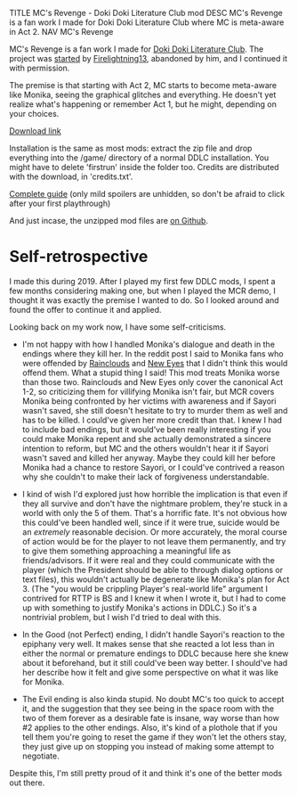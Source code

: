 TITLE MC's Revenge - Doki Doki Literature Club mod
DESC MC's Revenge is a fan work I made for Doki Doki Literature Club where MC is meta-aware in Act 2.
NAV MC's Revenge

MC's Revenge is a fan work I made for [Doki Doki Literature Club](/reviews/ddlc). The project was [started](https://github.com/firelightning13/DDLC-MCRevengeMod) by [Firelightning13](https://reddit.com/u/firelightning13), abandoned by him, and I continued it with permission.

The premise is that starting with Act 2, MC starts to become meta-aware like Monika, seeing the graphical glitches and everything. He doesn't yet realize what's happening or remember Act 1, but he might, depending on your choices.

[Download link](MCs_Revenge.zip)

Installation is the same as most mods: extract the zip file and drop everything into the /game/ directory of a normal DDLC installation. You might have to delete 'firstrun' inside the folder too. Credits are distributed with the download, in 'credits.txt'.

[Complete guide](guide) (only mild spoilers are unhidden, so don't be afraid to click after your first playthrough)

And just incase, the unzipped mod files are [on Github](https://github.com/yujiri8/mcr).

# Self-retrospective

I made this during 2019. After I played my first few DDLC mods, I spent a few months considering making one, but when I played the MCR demo, I thought it was exactly the premise I wanted to do. So I looked around and found the offer to continue it and applied.

Looking back on my work now, I have some self-criticisms.

* <span class="spoiler">I'm not happy with how I handled Monika's dialogue and death in the endings where they kill her. In the reddit post I said to Monika fans who were offended by [Rainclouds](/reviews/ddlc_mods/rainclouds) and [New Eyes](/reviews/ddlc_mods/new_eyes) that I didn't think this would offend them. What a stupid thing I said! This mod treats Monika worse than those two. Rainclouds and New Eyes only cover the canonical Act 1-2, so criticizing them for villifying Monika isn't fair, but MCR covers Monika being confronted by her victims with awareness and if Sayori wasn't saved, she still doesn't hesitate to try to murder them as well and has to be killed. I could've given her more credit than that. I knew I had to include bad endings, but it would've been really interesting if you could make Monika repent and she actually demonstrated a sincere intention to reform, but MC and the others wouldn't hear it if Sayori wasn't saved and killed her anyway. Maybe they could kill her before Monika had a chance to restore Sayori, or I could've contrived a reason why she couldn't to make their lack of forgiveness understandable.</span>

* <span class="spoiler">I kind of wish I'd explored just how horrible the implication is that even if they all survive and don't have the nightmare problem, they're stuck in a world with only the 5 of them. That's a horrific fate. It's not obvious how this could've been handled well, since if it were true, suicide would be an *extremely* reasonable decision. Or more accurately, the moral course of action would be for the player to not leave them permanently, and try to give them something approaching a meaningful life as friends/advisors. If it were real and they could communicate with the player (which the President should be able to through dialog options or text files), this wouldn't actually be degenerate like Monika's plan for Act 3. (The "you would be crippling Player's real-world life" argument I contrived for RTTP is BS and I knew it when I wrote it, but I had to come up with something to justify Monika's actions in DDLC.) So it's a nontrivial problem, but I wish I'd tried to deal with this.</span>

* <span class="spoiler">In the Good (not Perfect) ending, I didn't handle Sayori's reaction to the epiphany very well. It makes sense that she reacted a lot less than in either the normal or premature endings to DDLC because here she knew about it beforehand, but it still could've been way better. I should've had her describe how it felt and give some perspective on what it was like for Monika.</span>

* <span class="spoiler">The Evil ending is also kinda stupid. No doubt MC's too quick to accept it, and the suggestion that they see being in the space room with the two of them forever as a desirable fate is insane, way worse than how #2 applies to the other endings. Also, it's kind of a plothole that if you tell them you're going to reset the game if they won't let the others stay, they just give up on stopping you instead of making some attempt to negotiate.</span>

Despite this, I'm still pretty proud of it and think it's one of the better mods out there.
